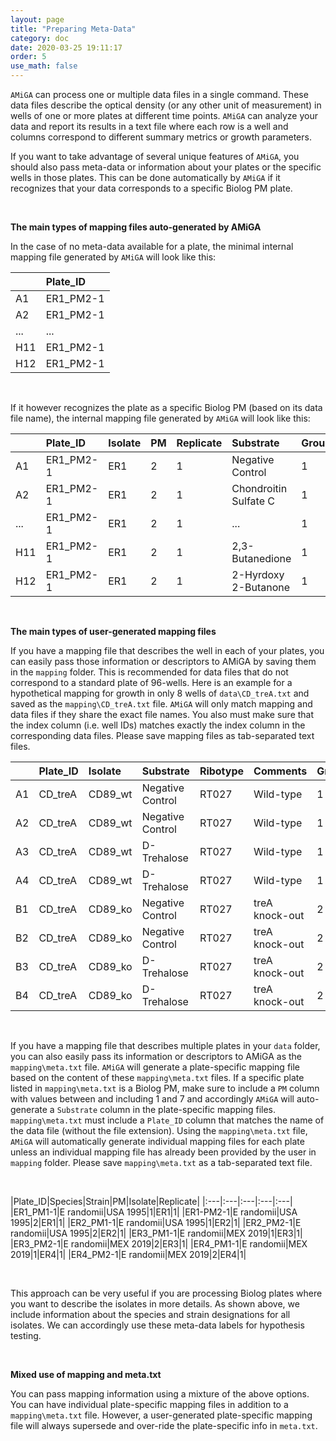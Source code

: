 ```yaml
---
layout: page
title: "Preparing Meta-Data"
category: doc
date: 2020-03-25 19:11:17
order: 5
use_math: false
---
```


`AMiGA` can process one or multiple data files in a single command. These data files describe the optical density (or any other unit of measurement) in wells of one or more plates at different time points. `AMiGA` can analyze your data and report its results in a text file where each row is a well and columns correspond to different summary metrics or growth parameters.

If you want to take advantage of several unique features of `AMiGA`, you should also pass meta-data or information about your plates or the specific wells in those plates. This can be done automatically by `AMiGA` if it recognizes that your data corresponds to a specific Biolog PM plate.

<br />

**The main types of mapping files auto-generated by AMiGA**

In the case of no meta-data available for a plate, the minimal internal mapping file generated by `AMiGA` will look like this:

||Plate_ID|
|:---|:---|
|A1|ER1_PM2-1|
|A2|ER1_PM2-1|
|...|...|
|H11|ER1_PM2-1|
|H12|ER1_PM2-1|

<br />

If it however recognizes the plate as a specific Biolog PM (based on its data file name), the internal mapping file generated by `AMiGA` will look like this:

||Plate_ID|Isolate|PM|Replicate|Substrate|Group|Control|
|:---|:---|:---|:---|:---|:---|:---|:---|
|A1|ER1_PM2-1|ER1|2|1|Negative Control|1|1|
|A2|ER1_PM2-1|ER1|2|1|Chondroitin Sulfate C|1|0|
|...|ER1_PM2-1|ER1|2|1|...|1|0|
|H11|ER1_PM2-1|ER1|2|1|2,3-Butanedione|1|0|
|H12|ER1_PM2-1|ER1|2|1|2-Hyrdoxy 2-Butanone|1|0|

<br />

**The main types of user-generated mapping files**

If you have a mapping file that describes the well in each of your plates, you can easily pass those information or descriptors to AMiGA by saving them in the `mapping` folder. This is recommended for data files that do not correspond to a standard plate of 96-wells. Here is an example for a hypothetical mapping for growth in only 8 wells of `data\CD_treA.txt` and saved as the `mapping\CD_treA.txt` file. `AMiGA` will only match mapping and data files if they share the exact file names. You also must make sure that the index column (i.e. well IDs) matches exactly the index column in the corresponding data files. Please save mapping files as tab-separated text files.

||Plate_ID|Isolate|Substrate|Ribotype|Comments|Group|Control|
|:---|:---|:---|:---|:---|:---|:---|:---|
|A1|CD_treA|CD89_wt|Negative Control|RT027|Wild-type|1|1|
|A2|CD_treA|CD89_wt|Negative Control|RT027|Wild-type|1|1|
|A3|CD_treA|CD89_wt|D-Trehalose|RT027|Wild-type|1|0|
|A4|CD_treA|CD89_wt|D-Trehalose|RT027|Wild-type|1|0|
|B1|CD_treA|CD89_ko|Negative Control|RT027|treA knock-out|2|1|
|B2|CD_treA|CD89_ko|Negative Control|RT027|treA knock-out|2|1|
|B3|CD_treA|CD89_ko|D-Trehalose|RT027|treA knock-out|2|0|
|B4|CD_treA|CD89_ko|D-Trehalose|RT027|treA knock-out|2|0|

<br />

If you have a mapping file that describes multiple plates in your `data` folder, you can also easily pass its information or descriptors to AMiGA as the `mapping\meta.txt` file. `AMiGA` will generate a plate-specific mapping file based on the content of these `mapping\meta.txt` files. If a specific plate listed in `mapping\meta.txt` is a Biolog PM, make sure to include a `PM` column with values between and including 1 and 7 and accordingly `AMiGA` will auto-generate a `Substrate` column in the plate-specific mapping files. `mapping\meta.txt` must include a `Plate_ID` column that matches the name of the data file (without the file extension). Using the `mapping\meta.txt` file, `AMiGA` will automatically generate individual mapping files for each plate unless an individual mapping file has already been provided by the user in `mapping` folder. Please save `mapping\meta.txt` as a tab-separated text file.

<br />

|Plate_ID|Species|Strain|PM|Isolate|Replicate|
|:---|:---|:---|:---|:---|
|ER1_PM1-1|E randomii|USA 1995|1|ER1|1|
|ER1-PM2-1|E randomii|USA 1995|2|ER1|1|
|ER2_PM1-1|E randomii|USA 1995|1|ER2|1|
|ER2_PM2-1|E randomii|USA 1995|2|ER2|1|
|ER3_PM1-1|E randomii|MEX 2019|1|ER3|1|
|ER3_PM2-1|E randomii|MEX 2019|2|ER3|1|
|ER4_PM1-1|E randomii|MEX 2019|1|ER4|1|
|ER4_PM2-1|E randomii|MEX 2019|2|ER4|1|

<br />

This approach can be very useful if you are processing Biolog plates where you want to describe the isolates in more details. As shown above, we include information about the species and strain designations for all isolates. We can accordingly use these meta-data labels for hypothesis testing.

<br />

**Mixed use of mapping and meta.txt**

You can pass mapping information using a mixture of the above options. You can have individual plate-specific mapping files in addition to a `mapping\meta.txt` file. However, a user-generated plate-specific mapping file will always supersede and over-ride the plate-specific info in `meta.txt`.
